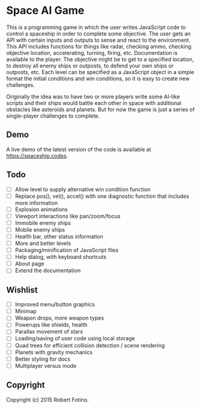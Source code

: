 # Space AI Game

This is a programming game in which the user writes JavaScript code to control
a spaceship in order to complete some objective. The user gets an API with
certain inputs and outputs to sense and react to the environment. This API
includes functions for things like radar, checking ammo, checking objective
location, accelerating, turning, firing, etc. Documentation is available
to the player. The objective might be to get to a specified location, to
destroy all enemy ships or outposts, to defend your own ships or outposts,
etc. Each level can be specified as a JavaScript object in a simple format
the initial conditions and win conditions, so it is easy to create new
challenges.

Originally the idea was to have two or more players write some AI-like
scripts and their ships would battle each other in space with additional
obstacles like asteroids and planets. But for now the game is just a series
of single-player challenges to complete.

## Demo

A live demo of the latest version of the code is available at
https://spaceship.codes.

## Todo

* [ ] Allow level to supply alternative win condition function
* [ ] Replace pos(), vel(), accel() with one diagnostic function that includes
      more information
* [ ] Explosion animations
* [ ] Viewport interactions like pan/zoom/focus
* [ ] Immobile enemy ships
* [ ] Mobile enemy ships
* [ ] Health bar, other status information
* [ ] More and better levels
* [ ] Packaging/minification of JavaScript files
* [ ] Help dialog, with keyboard shortcuts
* [ ] About page
* [ ] Extend the documentation

## Wishlist

* [ ] Improved menu/button graphics
* [ ] Minimap
* [ ] Weapon drops, more weapon types
* [ ] Powerups like shields, health
* [ ] Parallax movement of stars
* [ ] Loading/saving of user code using local storage
* [ ] Quad trees for efficient collision detection / scene rendering
* [ ] Planets with gravity mechanics
* [ ] Better styling for docs
* [ ] Multiplayer versus mode

## Copyright

Copyright (c) 2015 Robert Fotino.

